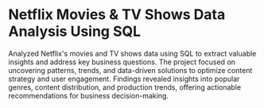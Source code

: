 # Netflix Movies & TV Shows Data Analysis Using SQL
Analyzed Netflix's movies and TV shows data using SQL to extract valuable insights and address key business questions. The project focused on uncovering patterns, trends, and data-driven solutions to optimize content strategy and user engagement. Findings revealed insights into popular genres, content distribution, and production trends, offering actionable recommendations for business decision-making.

